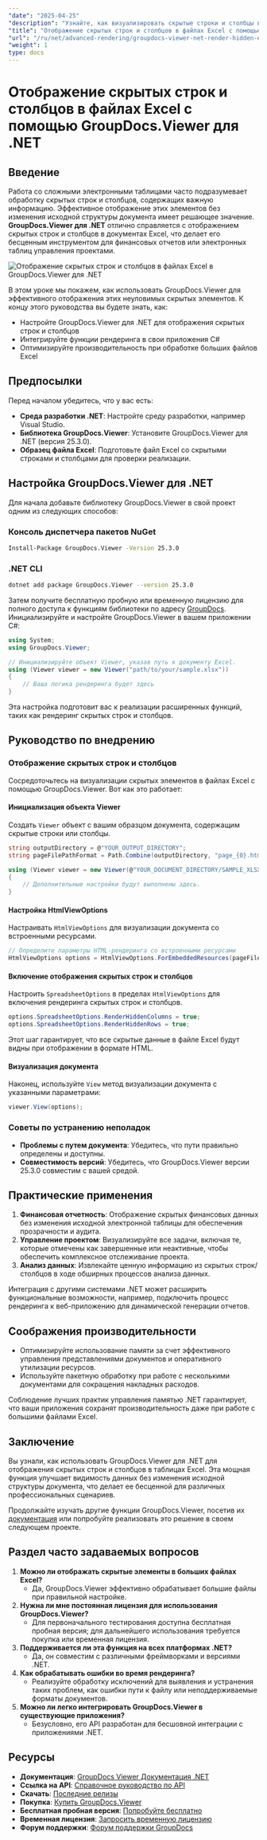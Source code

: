 ```yaml
---
"date": "2025-04-25"
"description": "Узнайте, как визуализировать скрытые строки и столбцы в файлах Excel с помощью GroupDocs.Viewer для .NET. Эффективно улучшайте видимость данных, не изменяя структуру документа."
"title": "Отображение скрытых строк и столбцов в файлах Excel с помощью GroupDocs.Viewer для .NET — расширенное руководство"
"url": "/ru/net/advanced-rendering/groupdocs-viewer-net-render-hidden-excel-rows-columns/"
"weight": 1
type: docs
---
```

# Отображение скрытых строк и столбцов в файлах Excel с помощью GroupDocs.Viewer для .NET

## Введение

Работа со сложными электронными таблицами часто подразумевает обработку скрытых строк и столбцов, содержащих важную информацию. Эффективное отображение этих элементов без изменения исходной структуры документа имеет решающее значение. **GroupDocs.Viewer для .NET** отлично справляется с отображением скрытых строк и столбцов в документах Excel, что делает его бесценным инструментом для финансовых отчетов или электронных таблиц управления проектами.

![Отображение скрытых строк и столбцов в файлах Excel в GroupDocs.Viewer для .NET](/viewer/advanced-rendering/render-hidden-rows-columns-excel-files-img.png)

В этом уроке мы покажем, как использовать GroupDocs.Viewer для эффективного отображения этих неуловимых скрытых элементов. К концу этого руководства вы будете знать, как:
- Настройте GroupDocs.Viewer для .NET для отображения скрытых строк и столбцов
- Интегрируйте функции рендеринга в свои приложения C#
- Оптимизируйте производительность при обработке больших файлов Excel

## Предпосылки

Перед началом убедитесь, что у вас есть:
- **Среда разработки .NET**: Настройте среду разработки, например Visual Studio.
- **Библиотека GroupDocs.Viewer**: Установите GroupDocs.Viewer для .NET (версия 25.3.0).
- **Образец файла Excel**: Подготовьте файл Excel со скрытыми строками и столбцами для проверки реализации.

## Настройка GroupDocs.Viewer для .NET

Для начала добавьте библиотеку GroupDocs.Viewer в свой проект одним из следующих способов:

### Консоль диспетчера пакетов NuGet

```bash
Install-Package GroupDocs.Viewer -Version 25.3.0
```

### .NET CLI

```bash
dotnet add package GroupDocs.Viewer --version 25.3.0
```

Затем получите бесплатную пробную или временную лицензию для полного доступа к функциям библиотеки по адресу [GroupDocs](https://purchase.groupdocs.com/temporary-license/). Инициализируйте и настройте GroupDocs.Viewer в вашем приложении C#:

```csharp
using System;
using GroupDocs.Viewer;

// Инициализируйте объект Viewer, указав путь к документу Excel.
using (Viewer viewer = new Viewer("path/to/your/sample.xlsx"))
{
    // Ваша логика рендеринга будет здесь
}
```

Эта настройка подготовит вас к реализации расширенных функций, таких как рендеринг скрытых строк и столбцов.

## Руководство по внедрению

### Отображение скрытых строк и столбцов

Сосредоточьтесь на визуализации скрытых элементов в файлах Excel с помощью GroupDocs.Viewer. Вот как это работает:

#### Инициализация объекта Viewer

Создать `Viewer` объект с вашим образцом документа, содержащим скрытые строки или столбцы.

```csharp
string outputDirectory = @"YOUR_OUTPUT_DIRECTORY";
string pageFilePathFormat = Path.Combine(outputDirectory, "page_{0}.html");

using (Viewer viewer = new Viewer(@"YOUR_DOCUMENT_DIRECTORY/SAMPLE_XLSX_WITH_HIDDEN_ROW_AND_COLUMN"))
{
    // Дополнительные настройки будут выполнены здесь.
}
```

#### Настройка HtmlViewOptions

Настраивать `HtmlViewOptions` для визуализации документа со встроенными ресурсами.

```csharp
// Определите параметры HTML-рендеринга со встроенными ресурсами
HtmlViewOptions options = HtmlViewOptions.ForEmbeddedResources(pageFilePathFormat);
```

#### Включение отображения скрытых строк и столбцов

Настроить `SpreadsheetOptions` в пределах `HtmlViewOptions` для включения рендеринга скрытых строк и столбцов.

```csharp
options.SpreadsheetOptions.RenderHiddenColumns = true;
options.SpreadsheetOptions.RenderHiddenRows = true;
```

Этот шаг гарантирует, что все скрытые данные в файле Excel будут видны при отображении в формате HTML.

#### Визуализация документа

Наконец, используйте `View` метод визуализации документа с указанными параметрами:

```csharp
viewer.View(options);
```

### Советы по устранению неполадок

- **Проблемы с путем документа**: Убедитесь, что пути правильно определены и доступны.
- **Совместимость версий**: Убедитесь, что GroupDocs.Viewer версии 25.3.0 совместим с вашей средой.

## Практические применения

1. **Финансовая отчетность**: Отображение скрытых финансовых данных без изменения исходной электронной таблицы для обеспечения прозрачности и аудита.
2. **Управление проектом**: Визуализируйте все задачи, включая те, которые отмечены как завершенные или неактивные, чтобы обеспечить комплексное отслеживание проекта.
3. **Анализ данных**: Извлекайте ценную информацию из скрытых строк/столбцов в ходе обширных процессов анализа данных.

Интеграция с другими системами .NET может расширить функциональные возможности, например, подключить процесс рендеринга к веб-приложению для динамической генерации отчетов.

## Соображения производительности

- Оптимизируйте использование памяти за счет эффективного управления представлениями документов и оперативного утилизации ресурсов.
- Используйте пакетную обработку при работе с несколькими документами для сокращения накладных расходов.

Соблюдение лучших практик управления памятью .NET гарантирует, что ваши приложения сохранят производительность даже при работе с большими файлами Excel.

## Заключение

Вы узнали, как использовать GroupDocs.Viewer для .NET для отображения скрытых строк и столбцов в таблицах Excel. Эта мощная функция улучшает видимость данных без изменения исходной структуры документа, что делает ее бесценной для различных профессиональных сценариев.

Продолжайте изучать другие функции GroupDocs.Viewer, посетив их [документация](https://docs.groupdocs.com/viewer/net/) или попробуйте реализовать это решение в своем следующем проекте.

## Раздел часто задаваемых вопросов

1. **Можно ли отображать скрытые элементы в больших файлах Excel?**
   - Да, GroupDocs.Viewer эффективно обрабатывает большие файлы при правильной настройке.
2. **Нужна ли мне постоянная лицензия для использования GroupDocs.Viewer?**
   - Для первоначального тестирования доступна бесплатная пробная версия; для дальнейшего использования требуется покупка или временная лицензия.
3. **Поддерживается ли эта функция на всех платформах .NET?**
   - Да, он совместим с различными фреймворками и версиями .NET.
4. **Как обрабатывать ошибки во время рендеринга?**
   - Реализуйте обработку исключений для выявления и устранения таких проблем, как ошибки пути к файлу или неподдерживаемые форматы документов.
5. **Можно ли легко интегрировать GroupDocs.Viewer в существующие приложения?**
   - Безусловно, его API разработан для бесшовной интеграции с приложениями .NET.

## Ресурсы

- **Документация**: [GroupDocs Viewer Документация .NET](https://docs.groupdocs.com/viewer/net/)
- **Ссылка на API**: [Справочное руководство по API](https://reference.groupdocs.com/viewer/net/)
- **Скачать**: [Последние релизы](https://releases.groupdocs.com/viewer/net/)
- **Покупка**: [Купить GroupDocs.Viewer](https://purchase.groupdocs.com/buy)
- **Бесплатная пробная версия**: [Попробуйте бесплатно](https://releases.groupdocs.com/viewer/net/)
- **Временная лицензия**: [Запросить временную лицензию](https://purchase.groupdocs.com/temporary-license/)
- **Форум поддержки**: [Форум поддержки GroupDocs](https://forum.groupdocs.com/c/viewer/9)